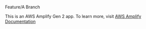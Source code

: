 Feature/A Branch

This is an AWS Amplify Gen 2 app. To learn more, visit [AWS Amplify Documentation](https://docs.amplify.aws/gen2/)
